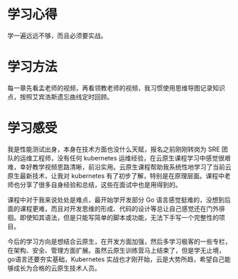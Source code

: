 # 学习心得

学一遍远远不够，而且必须要实战。

# 学习方法

每一章先看孟老师的视频，再看领教老师的视频，我习惯使用思维导图记录知识点，按照艾宾浩斯遗忘曲线定时回顾。

# 学习感受

我是性能测试出身，本身在技术方面也没什么天赋，报名之前刚刚转岗为 SRE 团队的运维工程师，没有任何 kubernetes 运维经验，在云原生课程学习中感觉很艰难，幸好教学视频思路清晰，前沿实用。云原生课程帮助我系统性地学习了当前云原生最新技术，让我对 kubernetes 有了初步了解，特别是在原理层面。课程中老师也分享了很多自身经验和总结，这些在面试中也是用得到的。

课程中对于我来说处处是难点，最开始学开发部分 Go 语言感觉挺难的，没想到后面的课程更难，而且对开发思维的形成、代码的设计等总让自己感觉还在门外徘徊。即使知其语法，但是只能写简单的脚本或功能，无法下手写一个完整性的项目。    

今后的学习方向是想结合云原生，在开发方面加强，然后多学习极客的一些专栏，在架构、安全、管理方面扩展。虽然云原生训练营马上结束了，但是学无止境，go语言还要夯实基础，Kubernetes 实战也才刚开始，云是大势所趋，希望自己能够成长为合格的云原生技术人员。